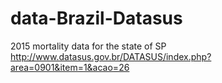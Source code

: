 # data-Brazil-Datasus
2015 mortality data for the state of SP
http://www.datasus.gov.br/DATASUS/index.php?area=0901&item=1&acao=26
